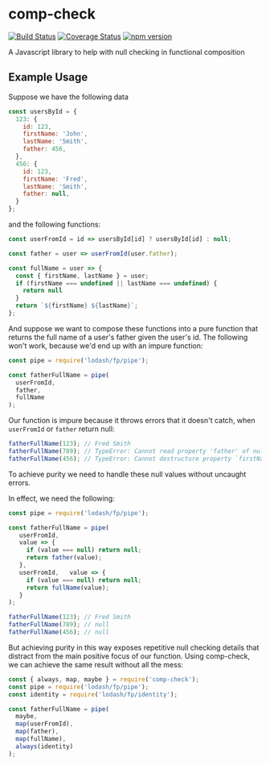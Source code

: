 # comp-check
[![Build Status](https://travis-ci.org/mmcglone/comp-check.svg?branch=master)](https://travis-ci.org/mmcglone/comp-check)
[![Coverage Status](https://coveralls.io/repos/mmcglone/comp-check/badge.svg?branch=master)](https://coveralls.io/r/mmcglone/comp-check?branch=master)
[![npm version](https://badge.fury.io/js/comp-check.svg)](https://badge.fury.io/js/comp-check)

A Javascript library to help with null checking in functional composition

## Example Usage
Suppose we have the following data
```javascript
const usersById = {
  123: {
    id: 123,
    firstName: 'John',
    lastName: 'Smith',
    father: 456,
  },
  456: {
    id: 123,
    firstName: 'Fred',
    lastName: 'Smith',
    father: null,
  }
};
```
and the following functions:
```javascript
const userFromId = id => usersById[id] ? usersById[id] : null;

const father = user => userFromId(user.father);

const fullName = user => {
  const { firstName, lastName } = user;
  if (firstName === undefined || lastName === undefined) {
    return null
  }
  return `${firstName} ${lastName}`;
};
```
And suppose we want to compose these functions into a pure function that returns
the full name of a user's father given the user's id.
The following won't work, because we'd end up with an impure function:
```javascript
const pipe = require('lodash/fp/pipe');

const fatherFullName = pipe(
  userFromId,
  father,
  fullName
);
```
Our function is impure because it throws errors that it doesn't catch,
when `userFromId` or `father` return null:
```javascript
fatherFullName(123); // Fred Smith
fatherFullName(789); // TypeError: Cannot read property 'father' of null
fatherFullName(456); // TypeError: Cannot destructure property `firstName` of 'undefined' or 'null'.
```
To achieve purity we need to handle these null values without uncaught errors.

In effect, we need the following:
```javascript
const pipe = require('lodash/fp/pipe');

const fatherFullName = pipe(
   userFromId,
   value => {
     if (value === null) return null;
     return father(value);
   },
   userFromId,   value => {
     if (value === null) return null;
     return fullName(value);
   }
);

fatherFullName(123); // Fred Smith
fatherFullName(789); // null
fatherFullName(456); // null
```
But achieving purity in this way exposes repetitive null checking details
that distract from the main positive focus of our function.
Using comp-check, we can achieve the same result without all the mess:
```javascript
const { always, map, maybe } = require('comp-check');
const pipe = require('lodash/fp/pipe');
const identity = require('lodash/fp/identity');

const fatherFullName = pipe(
  maybe,
  map(userFromId),
  map(father),
  map(fullName),
  always(identity)
);
```

